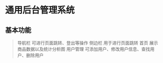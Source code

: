 # 通用后台管理系统

## 基本功能
>导航栏
可进行页面跳转、登出等操作
>侧边栏
用于进行页面跳转
>首页
展示商品数据以及统计分析图
>用户管理
可添加用户、修改用户信息、查找用户、删除用户

